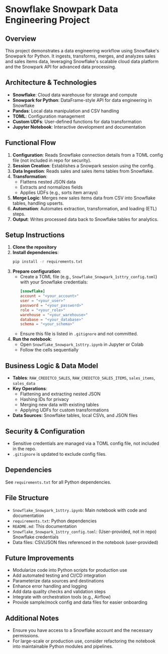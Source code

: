 # Snowflake Snowpark Data Engineering Project

## Overview
This project demonstrates a data engineering workflow using Snowflake's Snowpark for Python. It ingests, transforms, merges, and analyzes sales and sales items data, leveraging Snowflake's scalable cloud data platform and the Snowpark API for advanced data processing.

## Architecture & Technologies
- **Snowflake**: Cloud data warehouse for storage and compute
- **Snowpark for Python**: DataFrame-style API for data engineering in Snowflake
- **Pandas**: Local data manipulation and CSV handling
- **TOML**: Configuration management
- **Custom UDFs**: User-defined functions for data transformation
- **Jupyter Notebook**: Interactive development and documentation

## Functional Flow
1. **Configuration**: Reads Snowflake connection details from a TOML config file (not included in repo for security).
2. **Session Creation**: Establishes a Snowpark session using the config.
3. **Data Ingestion**: Reads sales and sales items tables from Snowflake.
4. **Transformation**:
   - Flattens nested JSON data
   - Extracts and normalizes fields
   - Applies UDFs (e.g., sorts item arrays)
5. **Merge Logic**: Merges new sales items data from CSV into Snowflake tables, handling upserts.
6. **Automation**: Automates extraction, transformation, and loading (ETL) steps.
7. **Output**: Writes processed data back to Snowflake tables for analytics.

## Setup Instructions
1. **Clone the repository**
2. **Install dependencies**:
   ```bash
   pip install -r requirements.txt
   ```
3. **Prepare configuration**:
   - Create a TOML file (e.g., `Snowflake_Snowpark_1sttry_config.toml`) with your Snowflake credentials:
     ```toml
     [snowflake]
     account = "<your_account>"
     user = "<your_user>"
     password = "<your_password>"
     role = "<your_role>"
     warehouse = "<your_warehouse>"
     database = "<your_database>"
     schema = "<your_schema>"
     ```
   - Ensure this file is listed in `.gitignore` and not committed.
4. **Run the notebook**:
   - Open `Snowflake_Snowpark_1sttry.ipynb` in Jupyter or Colab
   - Follow the cells sequentially

## Business Logic & Data Model
- **Tables**: `RAW_CREDITCO_SALES`, `RAW_CREDITCO_SALES_ITEMS`, `sales_items`, `sales_data`
- **Key Operations**:
  - Flattening and extracting nested JSON
  - Hashing IDs for privacy
  - Merging new data with existing tables
  - Applying UDFs for custom transformations
- **Data Sources**: Snowflake tables, local CSVs, and JSON files

## Security & Configuration
- Sensitive credentials are managed via a TOML config file, not included in the repo.
- `.gitignore` is updated to exclude config files.

## Dependencies
See `requirements.txt` for all Python dependencies.

## File Structure
- `Snowflake_Snowpark_1sttry.ipynb`: Main notebook with code and documentation
- `requirements.txt`: Python dependencies
- `README.md`: This documentation
- `Snowflake_Snowpark_1sttry_config.toml`: (User-provided, not in repo) Snowflake credentials
- Data files: CSV/JSON files referenced in the notebook (user-provided)

## Future Improvements
- Modularize code into Python scripts for production use
- Add automated testing and CI/CD integration
- Parameterize data sources and destinations
- Enhance error handling and logging
- Add data quality checks and validation steps
- Integrate with orchestration tools (e.g., Airflow)
- Provide sample/mock config and data files for easier onboarding

## Additional Notes
- Ensure you have access to a Snowflake account and the necessary permissions.
- For large-scale or production use, consider refactoring the notebook into maintainable Python modules and pipelines.